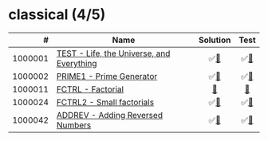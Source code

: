 # classical (4/5)

|       # | Name                                                 | Solution                            | Test                             |
|--------:|------------------------------------------------------|:-----------------------------------:|:--------------------------------:|
| 1000001 | [TEST - Life, the Universe, and Everything][1000001] | &#9989;[&#128190;][1000001solution] | &#9989;[&#128190;][1000001tests] |
| 1000002 | [PRIME1 - Prime Generator][1000002]                  | &#9989;[&#128190;][1000002solution] | &#9989;[&#128190;][1000002tests] |
| 1000011 | [FCTRL - Factorial][1000011]                         | [&#128190;][1000011solution]        | [&#128190;][1000011tests]        |
| 1000024 | [FCTRL2 - Small factorials][1000024]                 | &#9989;[&#128190;][1000024solution] | &#9989;[&#128190;][1000024tests] |
| 1000042 | [ADDREV - Adding Reversed Numbers][1000042]          | &#9989;[&#128190;][1000042solution] | &#9989;[&#128190;][1000042tests] |

[1000001]: http://www.spoj.com/problems/TEST/
[1000002]: http://www.spoj.com/problems/PRIME1/
[1000011]: http://www.spoj.com/problems/FCTRL/
[1000024]: http://www.spoj.com/problems/FCTRL2/
[1000042]: http://www.spoj.com/problems/ADDREV/

[1000001solution]: src/main/java/org/ck/spoj/classical/test/Main.java
[1000002solution]: src/main/java/org/ck/spoj/classical/prime1/Main.java
[1000011solution]: src/main/java/org/ck/spoj/classical/fctrl/Main.java
[1000024solution]: src/main/java/org/ck/spoj/classical/fctrl2/Main.java
[1000042solution]: src/main/java/org/ck/spoj/classical/addrev/Main.java

[1000001tests]: src/test/java/org/ck/spoj/classical/test/MainTest.java
[1000002tests]: src/test/java/org/ck/spoj/classical/prime1/MainTest.java
[1000011tests]: src/test/java/org/ck/spoj/classical/fctrl/MainTest.java
[1000024tests]: src/test/java/org/ck/spoj/classical/fctrl2/MainTest.java
[1000042tests]: src/test/java/org/ck/spoj/classical/addrev/MainTest.java

